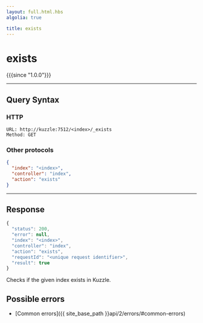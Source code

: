 ```yaml
---
layout: full.html.hbs
algolia: true

title: exists
---
```


# exists

{{{since "1.0.0"}}}

---

## Query Syntax

### HTTP

```http
URL: http://kuzzle:7512/<index>/_exists
Method: GET
```

### Other protocols


```json
{
  "index": "<index>",
  "controller": "index",
  "action": "exists"
}
```

---

## Response

```javascript
{
  "status": 200,
  "error": null,
  "index": "<index>",
  "controller": "index",
  "action": "exists",
  "requestId": "<unique request identifier>",
  "result": true
}
```

Checks if the given index exists in Kuzzle.

## Possible errors

- [Common errors]({{ site_base_path }}api/2/errors/#common-errors)
